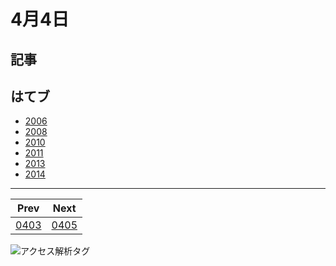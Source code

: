 # 4月4日

## 記事

## はてブ

- [2006](http://b.hatena.ne.jp//kjw_junichi/20060404)
- [2008](http://b.hatena.ne.jp//kjw_junichi/20080404)
- [2010](http://b.hatena.ne.jp//kjw_junichi/20100404)
- [2011](http://b.hatena.ne.jp//kjw_junichi/20110404)
- [2013](http://b.hatena.ne.jp//kjw_junichi/20130404)
- [2014](http://b.hatena.ne.jp//kjw_junichi/20140404)
  
----
|Prev|Next|
|----|----|
|[0403](https://gist.github.com/kjunichi/e80ac068ade9bef8d023)|[0405](https://gist.github.com/kjunichi/ec041854c1637a812b25)

![アクセス解析タグ](http://kjunurl2015.appspot.com/ykoV?p=0404.md)
